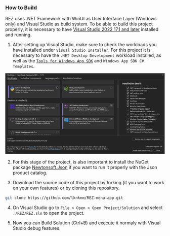 ### How to Build
REZ uses .NET Framework with WinUI as User Interface Layer (Windows only) and Visual Studio as build system. To be able to build this project properly, it is necessary to have [Visual Studio 2022 17.1 and later](https://visualstudio.microsoft.com/pt-br/) installed and running. 

1. After setting up Visual Studio, make sure to check the workloads you have installed under `Visual Studio Installer`. 
For this project it is necessary to have the `.NET Desktop Development` workload installed, as well as the [`Tools for Windows App SDK`](https://learn.microsoft.com/en-us/windows/apps/windows-app-sdk/set-up-your-development-environment?tabs=cs-vs-community%2Ccpp-vs-community%2Cvs-2022-17-1-a%2Cvs-2022-17-1-b) and `Windows App SDK C# Templates`.

![Alt text](./assets/image.png)

2. For this stage of the project, is also important to install the NuGet package [Newtonsoft.Json](https://www.nuget.org/packages/Newtonsoft.Json/13.0.3?_src=template) if you want to run it properly with the Json product catalog.

3. Download the source code of this project by forking (if you want to work on your own features) or by cloning this repository.
```bash
git clone https://github.com/lknknm/REZ-menu-app.git
```

4. On Visual Studio go to `File > Open > Open Project/Solution` and select `./REZ/REZ.sln` to open the project.

5. Now you can Build Solution (Ctrl+B) and execute it normaly with Visual Studio debug features.